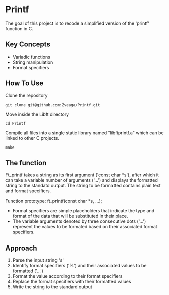 # Printf
The goal of this project is to recode a simplified version of the 'printf' function in C.

## Key Concepts
- Variadic functions
- String manipulation
- Format specifiers

## How To Use
Clone the repository
```
git clone git@github.com:Zveaga/Printf.git
```
Move inside the Libft directory
```
cd Printf

```
Compile all files into a single static library named "libftprintf.a" which can be linked to other C projects.
```
make
```


## The function
Ft_printf takes a string as its first argument ('const char *s'), after which it can take a variable number of arguments ('...') and displays the formatted string to the standatd output.
The string to be formatted contains plain text and format specifiers.

Function prototype: ft_printf(const char *s, ...);

- Format specifiers are simple placeholders that indicate the type and format of the data that will be substituted in their place.
- The variable arguments denoted by three consecutive dots ('...') represent the values to be formated based on their associated format specifiers.


## Approach
1. Parse the input string 's'  
2. Identify format specifiers ('%') and their associated values to be formatted ('...')
3. Format the value according to their format specifiers
4. Replace the format specifiers with their formatted values
5. Write the string to the standard output 



  
